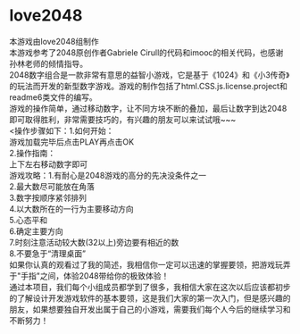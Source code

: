 love2048
========
本游戏由love2048组制作<br>
本游戏参考了2048原创作者Gabriele Cirull的代码和imooc的相关代码，也感谢孙林老师的倾情指导。<br>
2048数字组合是一款非常有意思的益智小游戏，它是基于《1024》和《小3传奇》的玩法而开发的新型数字游戏。游戏的制作包括了html.CSS.js.license.project和readme6类文件的编写。<br>
游戏的操作简单，通过移动数字，让不同方块不断的叠加，最后让数字到达2048即可取得胜利，非常需要技巧的，有兴趣的朋友可以来试试哦~~~<br>
<操作步骤如下：1.如何开始：<br>
             游戏加载完毕后点击PLAY再点击OK<br>
              2.操作指南：<br>
              上下左右移动数字即可<br>
游戏攻略：1.有耐心是2048游戏的高分的先决没条件之一<br>
          2.最大数尽可能放在角落<br>
         3.数字按顺序紧邻排列<br>
          4.以大数所在的一行为主要移动方向<br>
         5.心态平和<br>
         6.确定主要方向<br>
          7.时刻注意活动较大数(32以上)旁边要有相近的数<br>
          8.不要急于“清理桌面”<br>
 如果你认真的观看过了我的简述，我相信你一定可以迅速的掌握要领，把游戏玩弄于"手指"之间，体验2048带给你的极致体验！<br>
   通过本项目，我们每个小组成员都学到了很多，我相信大家在这次以后应该都初步的了解设计开发游戏软件的基本要领，这是我们大家的第一次入门，但是感兴趣的朋友，如果想要独自开发出属于自己的小游戏，需要我们每个人今后的继续学习和不断努力！<br>